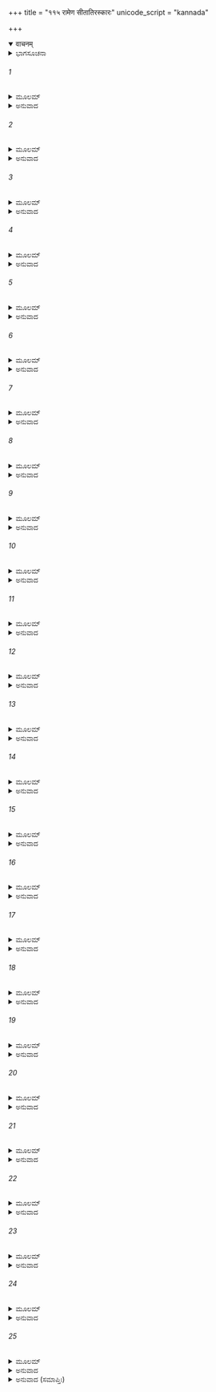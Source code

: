 +++
title = "११५ रामेण सीतातिरस्कारः"
unicode_script = "kannada"

+++
<details open><summary>वाचनम्</summary>

<div class="audioEmbed"  caption="श्रीराम-हरिसीताराममूर्ति-घनपाठिभ्यां वचनम्" src="https://archive.org/download/Ramayana-recitation-Sriram-harisItArAmamUrti-Ghanapaati-v2/Kanda_6/Kanda_6_YK-115-Rama_disowns_her_and_asks_her_to_seek_shelter_elsewhere._0.mp3"></div>
</details>



<details><summary>ಭಾಗಸೂಚನಾ</summary>

ಶ್ರೀರಾಮನು ಸೀತೆಯನ್ನು ಪರಿಗ್ರಹಿಸಲು ನಿರಾಕರಿಸುದುದು
</details>

###### 1


<details><summary>ಮೂಲಮ್</summary>

ತಾಂ ತು ಪಾರ್ಶ್ವೇ ಸ್ಥಿತಾಂ ಪ್ರಹ್ವಾಂ ರಾಮಃ ಸಂಪ್ರೇಕ್ಷ್ಯ ಮೈಥಿಲೀಮ್ ।  
ಹೃದಯಾಂತರ್ಗತಂ ಭಾವಂ ವ್ಯಾಹರ್ತುಮುಪಚಕ್ರಮೇ ॥
</details>

<details><summary>ಅನುವಾದ</summary>

ಮಿಥಿಲೇಶಕುಮಾರಿಯು ವಿನಯಪೂರ್ವಕವಾಗಿ ತನ್ನ ಬಳಿಯಲ್ಲಿ ನಿಂತಿರುವುದನ್ನು ನೋಡಿ ಶ್ರೀರಾಮಚಂದ್ರನು ತನ್ನ ಹಾರ್ದಿಕ ಅಭಿಪ್ರಾಯವನ್ನು ತಿಳಿಸತೊಡಗಿದನು.॥1॥
</details>

###### 2


<details><summary>ಮೂಲಮ್</summary>

ಏಷಾಸಿ ನಿರ್ಜಿತಾ ಭದ್ರೇ ಶತ್ರುಂ ಜಿತ್ವಾ ರಣಾಜಿರೇ ।  
ಪೌರುಷಾದ್ಯದನುಷ್ಠೇಯಂ ಮಯೈತದುಪಪಾದಿತಮ್ ॥
</details>

<details><summary>ಅನುವಾದ</summary>

ಮಂಗಳ ಸ್ವರೂಪಳೇ! ಸಮರಾಂಗಣದಲ್ಲಿ ಶತ್ರುವನ್ನು ಪರಾಜಿತಗೊಳಿಸಿ ನಾನು ನಿನ್ನನ್ನು ಅವನ ಸೆರೆಯಿಂದ ಬಿಡಿಸಿದೆ. ಪುರುಷಾರ್ಥದಿಂದ ಏನೆಲ್ಲ ಮಾಡಬಹುದೋ, ಅದೆಲ್ಲವನ್ನೂ ನಾನು ಮಾಡಿರುವೆನು.॥2॥
</details>

###### 3


<details><summary>ಮೂಲಮ್</summary>

ಗತೋಽಸ್ಮ್ಯಂತಮಮರ್ಷಸ್ಯ ಧರ್ಷಣಾ ಸಂಪ್ರಮಾರ್ಜಿತಾ ।  
ಅವಮಾನಶ್ಚ ಶತ್ರುಶ್ಚ ಯುಗಪನ್ನಿಹತೌ ಮಯಾ ॥
</details>

<details><summary>ಅನುವಾದ</summary>

ಈಗ ನನ್ನ ಕ್ರೋಧದ ಅಂತ್ಯವಾಯಿತು. ನನ್ನ ಮೇಲೆ ಬಂದ ಕಲಂಕವನ್ನು ನಾನು ನಿರಾಕರಿಸಿದೆ. ಶತ್ರುವಿನಿಂದಾದ ಅಪಮಾನ ಮತ್ತು ಶತ್ರುವನ್ನು ಒಟ್ಟಿಗೆ ನಾಶಮಾಡಿಬಿಟ್ಟೆ.॥3॥
</details>

###### 4


<details><summary>ಮೂಲಮ್</summary>

ಅದ್ಯ ಮೇ ಪೌರುಷಂ ದೃಷ್ಟಮದ್ಯ ಮೇ ಸಫಲಃ ಶ್ರಮಃ ।  
ಅದ್ಯ ತೀರ್ಣಪ್ರತಿಜ್ಞೋಽಹಂ ಪ್ರಭವಾಮ್ಯದ್ಯಚಾತ್ಮನಃ ॥
</details>

<details><summary>ಅನುವಾದ</summary>

ಇಂದು ಎಲ್ಲರೂ ನನ್ನ ಪರಾಕ್ರಮ ನೋಡಿದರು. ಈಗ ನನ್ನ ಪರಿಶ್ರಮ ಸಫಲವಾಯಿತು. ಈಗ ನಾನು ಪ್ರತಿಜ್ಞೆಯನ್ನು ಪೂರ್ಣಗೊಳಿಸಿ, ಅದರ ಭಾರಮುಕ್ತನಾಗಿ ಸ್ವತಂತ್ರನಾದೆನು.॥4॥
</details>

###### 5


<details><summary>ಮೂಲಮ್</summary>

ಯಾ ತ್ವಂ ವಿರಹಿತಾ ನೀತಾ ಚಲಚಿತ್ತೇನ ರಕ್ಷಸಾ ।  
ದೈವಸಂಪಾದಿತೋ ದೋಷೋ ಮಾನುಷೇಣ ಮಯಾ ಜಿತಃ ॥
</details>

<details><summary>ಅನುವಾದ</summary>

ನೀನು ಆಶ್ರಮದಲ್ಲಿ ಒಬ್ಬಂಟಿಗಳಾಗಿದ್ದಾಗ ಆ ಚಂಚಲಚಿತ್ತ ರಾಕ್ಷಸನು ನಿನ್ನನ್ನು ಕದ್ದು ತಂದಿದ್ದ ಈ ದೋಷ ದೈವವಶದಿಂದ ನನ್ನ ಮೇಲೆ ಬಂದಿತ್ತು. ಅದನ್ನು ನಾನು ಮಾವನಸಾಧ್ಯ ಪುರುಷಾರ್ಥದಿಂದ ತೊಳೆದು ಹಾಕಿದೆ.॥5॥
</details>

###### 6


<details><summary>ಮೂಲಮ್</summary>

ಸಂಪ್ರಾಪ್ತಮವಮಾನಂ ಯಸ್ತೇಜಸಾ ನ ಪ್ರಮಾರ್ಜತಿ ।  
ಕಸ್ತಸ್ಯ ಪೌರುಷೇಣಾರ್ಥೋ ಮಹತಾಪ್ಯಲ್ಪತೇಜಸಃ ॥
</details>

<details><summary>ಅನುವಾದ</summary>

ಯಾವ ಮನುಷ್ಯನು ತನಗಾದ ಅಪಮಾನವನ್ನು ತನ್ನ ತೇಜ-ಬಲದಿಂದ ತೊಡೆದುಹಾಕುವುದಿಲ್ಲವೋ, ಆ ಮಂದ ಬುದ್ಧಿಯ ಮಾನವನ ಮಹಾಪುರುಷಾರ್ಥದಿಂದಲಾದರೂ ಏನು ಲಾಭವಿದೆ.॥6॥
</details>

###### 7


<details><summary>ಮೂಲಮ್</summary>

ಲಂಘನಂ ಚ ಸಮುದ್ರಸ್ಯ ಲಂಕಾಯಾಶ್ಚಾಪಿ ಮರ್ದನಮ್ ।  
ಸಫಲಂ ತಸ್ಯ ಚ ಶ್ಲಾಘ್ಯಮದ್ಯ ಕರ್ಮ ಹನೂಮತಃ ॥
</details>

<details><summary>ಅನುವಾದ</summary>

ಹನುಮಂತನು ಸಮುದ್ರವನ್ನು ಲಂಘಿಸಿ, ಲಂಕೆಯ ವಿಧ್ವಂಸ ಮಾಡಿದ ಅವನ ಪ್ರಶಂಸನೀಯ ಕಾರ್ಯ ಇಂದು ಸಫಲವಾಯಿತು.॥7॥
</details>

###### 8


<details><summary>ಮೂಲಮ್</summary>

ಯುದ್ಧೇ ವಿಕ್ರಮತಶ್ಚೈವ ಹಿತಂ ಮಂತ್ರಯತಸ್ತಥಾ ।  
ಸುಗ್ರೀವಸ್ಯ ಸಸೈನ್ಯಸ್ಯ ಸಫಲೋಽದ್ಯ ಪರಿಶ್ರಮಃ ॥
</details>

<details><summary>ಅನುವಾದ</summary>

ಸೈನ್ಯಸಹಿತ ಸುಗ್ರೀವನು ಯುದ್ಧದಲ್ಲಿ ಪರಾಕ್ರಮ ತೋರಿಸಿ, ಆಗಾಗ ನನಗೆ ಹಿತಕರ ಸಲಹೆ ಕೊಡುತ್ತಾ ಇದ್ದನು. ಅವನ ಪರಿಶ್ರಮವೂ ಈಗ ಸಾರ್ಥಕವಾಯಿತು.॥8॥
</details>

###### 9


<details><summary>ಮೂಲಮ್</summary>

ವಿಭೀಷಣಸ್ಯ ಚ ತಥಾ ಸಫಲೋಽದ್ಯ ಪರಿಶ್ರಮಃ ।  
ವಿಗುಣಂ ಭ್ರಾತರಂ ತ್ಯಕ್ತ್ವಾ ಯೋ ಮಾಂ ಸ್ವಯಮುಪಸ್ಥಿತಃ ॥
</details>

<details><summary>ಅನುವಾದ</summary>

ಈ ವಿಭೀಷಣನು ದುರ್ಗುಣಗಳಿಂದ ತುಂಬಿ ತನ್ನ ಅಣ್ಣನನ್ನು ತ್ಯಜಿಸಿ ನನ್ನ ಬಳಿ ಉಪಸ್ಥಿತನಾದನು. ಇಷ್ಟರವರೆಗೆ ಇವನು ಮಾಡಿದ ಪರಿಶ್ರಮ ನಿಷ್ಪಲವಾಗಲಿಲ್ಲ.॥9॥
</details>

###### 10


<details><summary>ಮೂಲಮ್</summary>

ಇತ್ಯೇವಂ ವದತಃ ಶ್ರುತ್ವಾ ಸೀತಾರಾಮಸ್ಯ ತದ್ವಚಃ ।  
ಮೃಗೀವೋತ್ಫುಲ್ಲನಯನಾ  ಬಭೂವಾಶ್ರುಪರಿಪ್ಲುತಾ ॥
</details>

<details><summary>ಅನುವಾದ</summary>

ಹೀಗೆ ಹೇಳುತ್ತಿರುವ ಶ್ರೀರಾಮನ ಮಾತುಗಳನ್ನು ಕೇಳಿ ಚಿಗರೆಯಂತೆ ವಿಕಸಿತ ಕಣ್ಣುಗಳುಳ್ಳ ಸೀತೆಯ ಕಣ್ಣುಗಳಲ್ಲಿ ನೀರು ತುಂಬಿ ಬಂತು.॥10॥
</details>

###### 11


<details><summary>ಮೂಲಮ್</summary>

ಪಶ್ಯತಸ್ತಾಂ ತು ರಾಮಸ್ಯ ಸಮೀಪೇಹೃದಯಪ್ರಿಯಾಮ್ ।  
ಜನವಾದಭಯಾದ್ರಾಜ್ಞೋ ಬಭೂವ ಹೃದಯಂ ದ್ವಿಧಾ ॥
</details>

<details><summary>ಅನುವಾದ</summary>

ಅವಳು ತನ್ನ ಸ್ವಾಮಿಯ ಹೃದಯವಲ್ಲಭೆಯಾಗಿದ್ದಳು. ಆಕೆಯ ಪ್ರಾಣವಲ್ಲಭನು ಅವಳನ್ನು ಸಮೀಪದಲ್ಲೇ ನೋಡುತ್ತಿದ್ದರೂ ಲೋಕಾಪವಾದದ ಭಯದಿಂದ ರಾಜಾ ಶ್ರೀರಾಮನ ಹೃದಯ ಆಗ ವಿದೀರ್ಣದಂತಾಗಿತ್ತು.॥11॥
</details>

###### 12


<details><summary>ಮೂಲಮ್</summary>

ಸೀತಾಮುತ್ಪಲ ಪತ್ರಾಕ್ಷೀಂ ನೀಲಕುಂಚಿತ ಮೂರ್ಧಜಾಮ್ ।  
ಅವದದ್ವೈ ವರಾರೋಹಾಂ ಮಧ್ಯೇ ವಾನರರಕ್ಷಸಾಮ್ ॥
</details>

<details><summary>ಅನುವಾದ</summary>

ಕಪ್ಪಾದ ಗುಂಗುರು ಕೂದಲುಗಳುಳ್ಳ ಕಮಲಲೋಚನೆಯಾದ ಸುಂದರೀ ಸೀತೆಯಲ್ಲಿ ವಾನರರು ಮತ್ತು ರಾಕ್ಷಸರು ತುಂಬಿದ ಸಭೆಯಲ್ಲಿ ಪುನಃ ಹೀಗೆ ಹೇಳತೊಡಗಿದನು.॥12॥
</details>

###### 13


<details><summary>ಮೂಲಮ್</summary>

ಯತ್ಕರ್ತವ್ಯಂ ಮನುಷ್ಯೇಣ ಧರ್ಷಣಾಂ ಪ್ರತಿಮಾರ್ಜತಾ ।  
ತತ್ಕೃತಂ ರಾವಣಂ ಹತ್ವಾ ಮಯೇದಂ ಮಾನಕಾಂಕ್ಷಿಣಾ ॥
</details>

<details><summary>ಅನುವಾದ</summary>

ತನ್ನ ತಿರಸ್ಕಾರದ ಪ್ರತಿಕಾರ ಮಾಡಲು ಯಾವ ಮನುಷ್ಯನ ಕರ್ತವ್ಯವಿದೆಯೋ, ಅವೆಲ್ಲವನ್ನು ನಾನು ನನ್ನ ಮಾನರಕ್ಷಣೆಗಾಗಿ ಅಭಿಲಾಷೆಯಿಂದ ರಾವಣನ ವಧೆಮಾಡಿ ಪೂರ್ಣಗೊಳಿಸಿದೆ.॥13॥
</details>

###### 14


<details><summary>ಮೂಲಮ್</summary>

ನಿರ್ಜಿತಾ ಜೀವಲೋಕಸ್ಯ ತಪಸಾ ಭಾವಿತಾತ್ಮನಾ ।  
ಅಗಸ್ತ್ಯೇನ ದುರಾಧರ್ಷಾ ಮುನಿನಾ ದಕ್ಷಿಣೇವ ದಿಕ್ ॥
</details>

<details><summary>ಅನುವಾದ</summary>

ತಪಸ್ಸಿನಿಂದ ಸಂಭಾವಿತವಾದ ಅಂತಃಕರಣವುಳ್ಳ ಮಹರ್ಷಿ ಅಗಸ್ತ್ಯರು ವಾತಾಪಿ ಮತ್ತು ಇಲ್ಪಲರ ಭಯಗೊಂಡ ಜೀವ ಜಗತ್ತಿಗಾಗಿ ದುರ್ಗಮವಾದ ದಕ್ಷಿಣ ದಿಕ್ಕನ್ನು ಗೆದ್ದಂತೆಯೇ ನಾನು ರಾವಣನ ವಶದಲ್ಲಿ ಇದ್ದ ನಿನ್ನನ್ನು ಗೆದ್ದುಕೊಂಡಿದ್ದೇನೆ.॥14॥
</details>

###### 15


<details><summary>ಮೂಲಮ್</summary>

ವಿದಿತಶ್ಚಾಸ್ತು ಭದ್ರಂ ತೇ ಯೋಽಯಂ ರಣಪರಿಶ್ರಮಃ ।  
ಸುತೀರ್ಣಃ ಸುಹೃದಾಂ ವೀರ್ಯಾನ್ನ ತ್ವದರ್ಥಂ ಮಯಾ ಕೃತಃ ॥
</details>

<details><summary>ಅನುವಾದ</summary>

ನಿನಗೆ ಮಂಗಳವಾಗಲಿ. ನಾನು ಮಾಡಿದ ಯುದ್ಧದ ಪರಿಶ್ರಮ ಹಾಗೂ ಈ ಮಿತ್ರರ ಪರಾಕ್ರಮದಿಂದ ಪಡೆದ ವಿಜಯ, ಇದೆಲ್ಲ ನಿನ್ನನ್ನು ಪಡೆಯಲು ಅಲ್ಲವೆಂಬುದನ್ನು ನೀನು ತಿಳಿದುಕೊಳ್ಳಬೇಕು.॥15॥
</details>

###### 16


<details><summary>ಮೂಲಮ್</summary>

ರಕ್ಷತಾ ತು ಮಯಾ ವೃತ್ತಮಪವಾದಂ ಚ ಸರ್ವತಃ ।  
ಪ್ರಖ್ಯಾತಸ್ಯಾತ್ಮವಂಶಸ್ಯ ನ್ಯಂಗಂ ಚ ಪರಿಮಾರ್ಜತಾ ॥
</details>

<details><summary>ಅನುವಾದ</summary>

ಸದಾಚಾರದ ರಕ್ಷಣೆ, ಎಲ್ಲೆಡೆ ಹರಡಿದ ಅಪವಾದದ ನಿವಾರಣ ಮತ್ತು ನಮ್ಮ ಸುವಿಖ್ಯಾತ ವಂಶಕ್ಕೆ ತಗಲಿದ ಕಲಂಕವನ್ನು ನಿವಾರಿಸಲೆಂದೇ ನಾನು ಇದೆಲ್ಲ ಮಾಡಿರುವೆನು.॥16॥
</details>

###### 17


<details><summary>ಮೂಲಮ್</summary>

ಪ್ರಾಪ್ತಚಾರಿತ್ರ ಸಂದೇಹಾ ಮಮ ಪ್ರತಿಮುಖೇ ಸ್ಥಿತಾ ।  
ದೀಪೋ ನೇತ್ರಾತುರಸ್ಯೇವ ಪ್ರತಿಕೂಲಾಸಿ ಮೇ ದೃಢಾ ॥
</details>

<details><summary>ಅನುವಾದ</summary>

ನಿನ್ನ ಚಾರಿತ್ರ್ಯದಲ್ಲಿ ಸಂದೇಹ ಉಪಸ್ಥಿತವಾಗಿದೆ, ಹೀಗಿರುವಾಗಲೂ ನನ್ನ ಎದುರಿಗೆ ನಿಂತಿರುವೆಯಲ್ಲ! ಕಣ್ಣಿನ ರೋಗಿಗೆ ದೀಪವು ಸಹ್ಯವಾಗದಂತೆ ಇಂದು ನೀನು ನನಗೆ ಅತ್ಯಂತ ಅಪ್ರಿಯವಾಗಿ ಕಾಣುತ್ತಿರುವೆ.॥17॥
</details>

###### 18


<details><summary>ಮೂಲಮ್</summary>

ತದ್ಗಚ್ಛ ತ್ವಾನುಜಾನೇಽದ್ಯ ಯಥೇಷ್ಟಂ ಜನಕಾತ್ಮಜೇ ।  
ಏತಾ ದಶ ದಿಶೋ ಭದ್ರೇ ಕಾರ್ಯಮಸ್ತಿ ನ ಮೇ ತ್ವಯಾ ॥
</details>

<details><summary>ಅನುವಾದ</summary>

ಅದ್ದರಿಂದ ಜನಕಕುಮಾರೀ! ನೀನು ಬಯಸಿದ್ದಲ್ಲಿಗೆ ಹೊರಟು ಹೋಗು. ನಾನು ನಿನಗೆ ಅನುಮತಿಕೊಡುತ್ತಿದ್ದೇನೆ. ಭದ್ರೆ! ದಶದಿಕ್ಕುಗಳೂ ನಿನಗಾಗಿ ತೆರೆದುಕೊಂಡಿವೆ. ಈಗ ನಿನ್ನಿಂದ ನನಗೆ ಯಾವ ಪ್ರಯೋಜನವೂ ಇಲ್ಲ.॥18॥
</details>

###### 19


<details><summary>ಮೂಲಮ್</summary>

ಕಃ ಪುಮಾಂಸ್ತು ಕುಲೇ ಜಾತಃ ಸ್ತ್ರಿಯಂ ಪರಗೃಹೋಷಿತಾಮ್ ।  
ತೇಜಸ್ವೀ ಪುನರಾದದ್ಯಾತ್ ಸುಹೃಲ್ಲೋಭೇನ ಚೇತಸಾ ॥
</details>

<details><summary>ಅನುವಾದ</summary>

ಸತ್ಕುಲ ಪ್ರಸೂತನಾದ ಮತ್ತು ಪರಾಕ್ರಮಿಯಾದ ಯಾವ ಮನುಷ್ಯನು ತಾನೇ ಪರಪುರುಷನ ಮನೆಯಲ್ಲಿ ಬಹಳ ದಿವಸವಿದ್ದ ಸ್ತ್ರೀಯನ್ನು ಇವಳು ನನ್ನೊಡನೆ ಚಿರಕಾಲವಿದ್ದವಳು, ನನಗೆ ಅತ್ಯಂತ ಪ್ರಿಯಳಾಗಿದ್ದಾಳೆ ಎಂಬ ಲೋಭದಿಂದ ಕೂಡಿದ ಮನಸ್ಸಿನಿಂದ ಪರಿಗ್ರಹಿಸುವನು.॥19॥
</details>

###### 20


<details><summary>ಮೂಲಮ್</summary>

ರಾವಣಾಂಕ ಪರಿಕ್ಲಿಷ್ಟಾಂ ದೃಷ್ಟಾಂ ದುಷ್ಟೇನ ಚಕ್ಷುಷಾ ।  
ಕಥಂ ತ್ವಾಂ ಪುನರಾದದ್ಯಾಂ ಕುಲಂ ವ್ಯಪದಿಶನ್ಮಹತ್ ॥
</details>

<details><summary>ಅನುವಾದ</summary>

ರಾವಣನು ನಿನ್ನನ್ನು ಎತ್ತಿಕೊಂಡು ಹೋದನು ಹಾಗೂ ನಿನ್ನ ಮೇಲೆ ದೂಷಿತ ದೃಷ್ಟಿಯನ್ನು ಬೀರಿರುವನು. ಇಂತಹ ಸ್ಥಿತಿಯಲ್ಲಿ ನನ್ನ ಕುಲವನ್ನು ಮಹಾವೆಂದು ಹೇಳುವ ನಾನು ನಿನ್ನನ್ನು ಹೇಗೆ ಪುನಃ ಪರಿಗ್ರಹಿಸಲಿ.॥20॥
</details>

###### 21


<details><summary>ಮೂಲಮ್</summary>

ಯದರ್ಥಂ ನಿರ್ಜಿತಾ ಮೇ ತ್ವಂ ಸೋಽಯಮಾಸಾದಿತೋ ಮಯಾ ।  
ನಾಸ್ತಿ ಮೇ ತ್ವಯ್ಯಭಿಷ್ವಂಗೋ ಯಥೇಷ್ಟಂ ಗಮ್ಯತಾಮಿತಿ ॥
</details>

<details><summary>ಅನುವಾದ</summary>

ಯಾವ ಉದ್ದೇಶದಿಂದ ನಾನು ನಿನ್ನನ್ನು ಗೆದ್ದಿದ್ದೆನೋ, ಅದು ಸಿದ್ಧ ವಾಯಿತು. ನನ್ನ ಕುಲದ ಕಳಂಕ ತೊಳೆದುಹೋಯಿತು. ಈಗ ನನಗೆ ನಿನ್ನ ಕುರಿತು ಮಮತೆ, ಆಸಕ್ತಿ ಇಲ್ಲ, ಆದ್ದರಿಂದ ನೀನು ಬಯಸಿದಲ್ಲಿಗೆ ಹೋಗಬಲ್ಲೆ.॥21॥
</details>

###### 22


<details><summary>ಮೂಲಮ್</summary>

ತದದ್ಯ ವ್ಯಾಹೃತಂ ಭದ್ರೇ ಮಯೈತತ್ ಕೃತಬುದ್ಧಿನಾ ।  
ಲಕ್ಷ್ಮಣೇವಾಥ ಭರತೇ ಕುರು ಬುದ್ಧಿಂ ಯಥಾಸುಖಮ್ ॥
</details>

<details><summary>ಅನುವಾದ</summary>

ಭದ್ರೆ! ಇದು ನನ್ನ ನಿಶ್ಚಿತ ವಿಚಾರವಾಗಿದೆ. ಇದಕ್ಕನುಸಾರವೇ ಇಂದು ನಾನು ನಿನ್ನ ಮುಂದೆ ಈ ಮಾತುಗಳನ್ನು ಹೇಳಿರುವೆನು. ನೀನು ಬಯಸಿದರೆ ಭರತ ಅಥವಾ ಲಕ್ಷ್ಮಣನ ರಕ್ಷಣೆಯಲ್ಲಿ ಸುಖವಾಗಿ ಇರುವ ವಿಚಾರ ಮಾಡಬಲ್ಲೆ.॥22॥
</details>

###### 23


<details><summary>ಮೂಲಮ್</summary>

ಶತ್ರುಘ್ನೇ ವಾಥ ಸುಗ್ರೀವೇ ರಾಕ್ಷಸೇಂದ್ರೇ ವಿಭೀಷಣೇ ।  
ನಿವೇಶಯ ಮನಃ ಸೀತೇ ಯಥಾ ವಾ ಸುಖಮಾತ್ಮನಾ ॥
</details>

<details><summary>ಅನುವಾದ</summary>

ಸೀತೇ! ನೀನು ಬಯಸುವೆಯಾದರೆ ಶತ್ರುಘ್ನ, ವಾನರರಾಜ ಸುಗ್ರೀವ ಅಥವಾ ರಾಕ್ಷಸರಾಜಾ ವಿಭೀಷಣನ ಬಳಿಯಲ್ಲಿಯೂ ಇರಬಲ್ಲೆ. ನಿನಗೆ ಸುಖಸಿಗುವಲ್ಲಿ ನಿನ್ನ ಮನಸ್ಸನ್ನು ತೊಡಗಿಸು.॥23॥
</details>

###### 24


<details><summary>ಮೂಲಮ್</summary>

ನಹಿ ತ್ವಾಂ ರಾವಣೋ ದೃಷ್ಟ್ವಾ ದಿವ್ಯರೂಪಾಂ ಮನೋರಮಾಮ್ ।  
ಮರ್ಷಯೇತ ಚಿರಂ ಸೀತೇ ಸ್ವಗೃಹೇ ಪರ್ಯವಸ್ಥಿತಾಮ್ ॥
</details>

<details><summary>ಅನುವಾದ</summary>

ಸೀತೇ! ನಿನ್ನಂತಹ ದಿವ್ಯರೂಪ ಸೌಂದರ್ಯದಿಂದ ಸುಶೋಭಿತ ಮನೋರಮ ನಾರಿಯು ತನ್ನ ಮನೆಯಲ್ಲಿರುವುದನ್ನು ನೋಡಿ ರಾವಣನು ಚಿರಕಾಲ ನಿನ್ನಿಂದ ದೂರವುಳಿಯುವ ಕಷ್ಟವನ್ನು ಸಹಿಸುತ್ತಿರಲಿಲ್ಲವೇನೋ.॥24॥
</details>

###### 25


<details><summary>ಮೂಲಮ್</summary>

ತತಃ ಪ್ರಿಯಾರ್ಹಶ್ರವಣಾ ತದಪ್ರಿಯಂ  
ಪ್ರಿಯಾದುಪಶ್ರುತ್ಯಚಿರಸ್ಯಮಾನಿನೀ ।  
ಮುಮೋಚಭಾಷ್ಪಂ ರುದತೀ ತದಾ ಭೃಶಂ  
ಗಜೇಂದ್ರಹಸ್ತಾಭಿಹತೇವ ವಲ್ಲರೀ ॥
</details>

<details><summary>ಅನುವಾದ</summary>

ಸದಾ ಪ್ರಿಯವಾದ ಮಾತುಗಳನ್ನು ಕೇಳಲು ಯೋಗ್ಯನಾಗಿದ್ದ ಮಾನಿನೀ ಸೀತೆಯು ಬಹಳ ಕಾಲಾನಂತರ ದೊರಕಿದ ತನ್ನ ಪ್ರಿಯ ತಮನ ಬಾಯಿಯಿಂದ ಇಂತಹ ಅಪ್ರಿಯ ಮಾತನ್ನು ಕೇಳಿ ಆಗ ಆನೆಯ ಸೊಂಡಿಲಿನಿಂದ ಹತವಾದ ಬಳ್ಳಿಯಂತೆ ಸೊರಗಿ ಸೊಪ್ಪಾಗಿ ಕಣ್ಣೀರು ಸುರಿಸಿದಳು.॥25॥
</details>

<details><summary>ಅನುವಾದ (ಸಮಾಪ್ತಿಃ)</summary>

ಶ್ರೀವಾಲ್ಮೀಕಿ ವಿರಚಿತ ಆರ್ಷರಾಮಾಯಣ ಆದಿಕಾವ್ಯದ ಯುದ್ಧಕಾಂಡದಲ್ಲಿ ನೂರಹದಿನೈದನೆಯ ಸರ್ಗ ಪೂರ್ಣವಾಯಿತು.॥115॥
</details>
